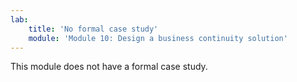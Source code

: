 ```yaml
---
lab:
    title: 'No formal case study'
    module: 'Module 10: Design a business continuity solution'
---
```

This module does not have a formal case study. 
